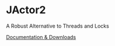 # JActor2
A Robust Alternative to Threads and Locks

[Documentation & Downloads](http://laforge49.github.io/projects/JActor2/index.html)
